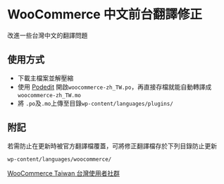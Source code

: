 # WooCommerce 中文前台翻譯修正
 改進一些台灣中文的翻譯問題
 
## 使用方式
* 下載主檔案並解壓縮
* 使用 [Podedit](http://poedit.net/) 開啟`woocommerce-zh_TW.po`，再直接存檔就能自動轉譯成`woocommerce-zh_TW.mo`
* 將 `.po`及`.mo`上傳至目錄`wp-content/languages/plugins/`

## 附記

若需防止在更新時被官方翻譯檔覆蓋，可將修正翻譯檔存於下列目錄防止更新

`wp-content/languages/woocommerce/`

[WooCommerce Taiwan 台灣使用者社群](www.facebook.com/groups/woocommercetaiwan)
